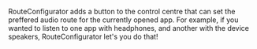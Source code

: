 RouteConfigurator adds a button to the control centre that can set the preffered audio route for the currently opened app. For example, if you wanted to listen to one app with headphones, and another with the device speakers, RouteConfigurator let's you do that!

